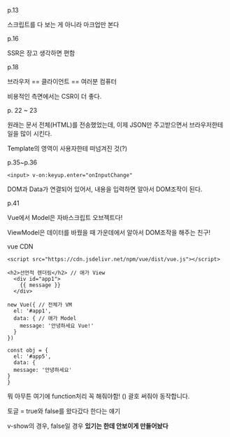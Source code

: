 p.13

스크립트를 다 보는 게 아니라 마크업만 본다



p.16

SSR은 장고 생각하면 편함



p.18

브라우저 == 클라이언트 == 여러분 컴퓨터

비용적인 측면에서는 CSR이 더 좋다.



p. 22 ~ 23

원래는 문서 전체(HTML)를 전송했었는데, 이제 JSON만 주고받으면서 브라우저한테 일을 많이 시킨다.

Template의 영역이 사용자한테 떠넘겨진 것(?)



p.35~p.36

```vue
<input> v-on:keyup.enter="onInputChange"
```

DOM과 Data가 연결되어 있어서, 내용을 입력하면 알아서 DOM조작이 된다.



p.41

Vue에서 Model은 자바스크립트 오브젝트다!

ViewModel은 데이터를 바꿨을 때 가운데에서 알아서 DOM조작을 해주는 친구!



vue CDN

```vue
<script src="https://cdn.jsdelivr.net/npm/vue/dist/vue.js"></script>
```



```vue
<h2>선언적 렌더링</h2> // 애가 View
  <div id="app1">
    {{ message }}
  </div>

new Vue({ // 전체가 VM
  el: '#app1',
  data: { // 애가 Model
    message: '안녕하세요 Vue!'
  }
})
```



```vue
const obj = {
  el: '#app5',
  data: {
  message: '안녕하세요'
}
}
```

뭐 아무튼 여기에 function처리 꼭 해줘야함! () 괄호 써줘야 동작합니다.



토글 = true와 false를 왔다갔다 한다는 얘기

v-show의 경우, false일 경우 __있기는 한데 안보이게 만들어놨다__

